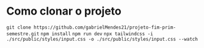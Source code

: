 # Como clonar o projeto
`git clone https://github.com/gabrielMendes21/projeto-fim-prim-semestre.git`
`npm install`
`npm run dev`
`npx tailwindcss -i ./src/public/styles/input.css -o ./src/public/styles/input.css --watch`